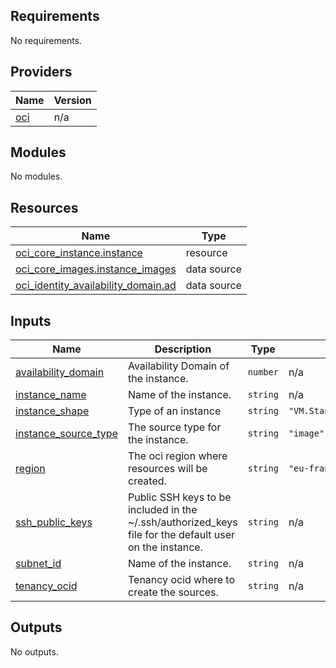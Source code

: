 <!-- BEGIN_TF_DOCS -->
## Requirements

No requirements.

## Providers

| Name | Version |
|------|---------|
| <a name="provider_oci"></a> [oci](#provider\_oci) | n/a |

## Modules

No modules.

## Resources

| Name | Type |
|------|------|
| [oci_core_instance.instance](https://registry.terraform.io/providers/oracle/oci/latest/docs/resources/core_instance) | resource |
| [oci_core_images.instance_images](https://registry.terraform.io/providers/oracle/oci/latest/docs/data-sources/core_images) | data source |
| [oci_identity_availability_domain.ad](https://registry.terraform.io/providers/oracle/oci/latest/docs/data-sources/identity_availability_domain) | data source |

## Inputs

| Name | Description | Type | Default | Required |
|------|-------------|------|---------|:--------:|
| <a name="input_availability_domain"></a> [availability\_domain](#input\_availability\_domain) | Availability Domain of the instance. | `number` | n/a | yes |
| <a name="input_instance_name"></a> [instance\_name](#input\_instance\_name) | Name of the instance. | `string` | n/a | yes |
| <a name="input_instance_shape"></a> [instance\_shape](#input\_instance\_shape) | Type of an instance | `string` | `"VM.Standard.E2.1.Micro"` | no |
| <a name="input_instance_source_type"></a> [instance\_source\_type](#input\_instance\_source\_type) | The source type for the instance. | `string` | `"image"` | no |
| <a name="input_region"></a> [region](#input\_region) | The oci region where resources will be created. | `string` | `"eu-frankfurt-1"` | no |
| <a name="input_ssh_public_keys"></a> [ssh\_public\_keys](#input\_ssh\_public\_keys) | Public SSH keys to be included in the ~/.ssh/authorized\_keys file for the default user on the instance. | `string` | n/a | yes |
| <a name="input_subnet_id"></a> [subnet\_id](#input\_subnet\_id) | Name of the instance. | `string` | n/a | yes |
| <a name="input_tenancy_ocid"></a> [tenancy\_ocid](#input\_tenancy\_ocid) | Tenancy ocid where to create the sources. | `string` | n/a | yes |

## Outputs

No outputs.
<!-- END_TF_DOCS -->